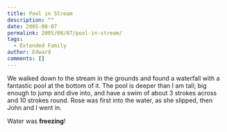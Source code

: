```yaml
---
title: Pool in Stream
description: ""
date: 2005-08-07
permalink: 2005/08/07/pool-in-stream/
tags:
  - Extended Family
author: Edward
comments: []
---
```


We walked down to the stream in the grounds and found a waterfall with a
fantastic pool at the bottom of it. The pool is deeper than I am tall;
big enough to jump and dive into, and have a swim of about 3 strokes
across and 10 strokes round. Rose was first into the water, as she
slipped, then John and I went in.

Water was **freezing**!

<!-- [![DSCF1218.JPG](https://tarrant.org.uk/gallery/d/126-4/DSCF1218.jpg?g2_GALLERYSID=36e8dac96ad55ff3c60b08141a0809bc
"DSCF1218.JPG"){: .g2image_centered .aligncenter width="150"
height="150"}][1]
{: style="text-align: center;"} -->



[1]: https://tarrant.org.uk/v/wales2005/jdiving/

